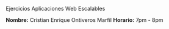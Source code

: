 Ejercicios Aplicaciones Web Escalables
 
**Nombre:** Cristian Enrique Ontiveros Marfil
**Horario:** 7pm - 8pm
